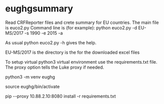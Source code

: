 # eughgsummary
Read CRFReporter files and crete summary for EU countries.
The main file is euco2.py
Command line is (for example):
python euco2.py -d EU-MS/2017 -s 1990 -e 2015 -a 

As usual python euco2.py -h gives the help.

EU-MS/2017 is the directory is the for the downloaded excel files

To setup virtual python3 virtual environment use the requirements.txt file.
The proxy option tells the Luke proxy if needed.

python3 -m venv eughg

source eughg/bin/activate

pip --proxy 10.88.2.10:8080 install -r requirements.txt

